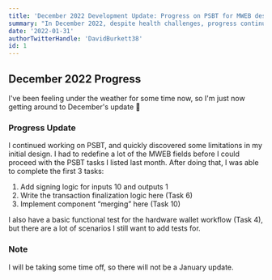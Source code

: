 ```yaml
---
title: 'December 2022 Development Update: Progress on PSBT for MWEB despite Health Challenges'
summary: "In December 2022, despite health challenges, progress continued on PSBT development for MWEB. Initial design limitations were addressed, leading to the completion of key tasks. A basic functional test for hardware wallet workflow was also implemented. However, there won't be a January update due to planned time off."
date: '2022-01-31'
authorTwitterHandle: 'DavidBurkett38'
id: 1
---
```


## December 2022 Progress

I've been feeling under the weather for some time now, so I'm just now getting around to December's update :face_with_thermometer:

### Progress Update

I continued working on PSBT, and quickly discovered some limitations in my initial design. I had to redefine a lot of the MWEB fields before I could proceed with the PSBT tasks I listed last month. After doing that, I was able to complete the first 3 tasks:

1. Add signing logic for inputs 10 and outputs 1
2. Write the transaction finalization logic here (Task 6)
3. Implement component “merging” here (Task 10)

I also have a basic functional test for the hardware wallet workflow (Task 4), but there are a lot of scenarios I still want to add tests for.

### Note

I will be taking some time off, so there will not be a January update.
